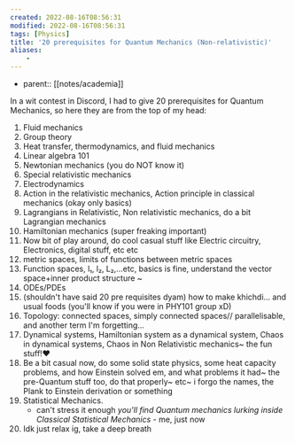 ```yaml
---
created: 2022-08-16T08:56:31
modified: 2022-08-16T08:56:31
tags: [Physics]
title: '20 prerequisites for Quantum Mechanics (Non-relativistic)'
aliases:
    - 
---
```


- parent:: [[notes/academia]]

In a wit contest in Discord, I had to give 20 prerequisites for Quantum Mechanics, so here they are from the top of my head:

1. Fluid mechanics
2. Group theory
3. Heat transfer, thermodynamics, and fluid mechanics
4. Linear algebra 101 
5. Newtonian mechanics (you do NOT know it)
6. Special relativistic mechanics
7. Electrodynamics
8. Action in the relativistic mechanics, Action principle in classical mechanics (okay only basics) 
9. Lagrangians in Relativistic, Non relativistic mechanics, do a bit Lagrangian mechanics
10. Hamiltonian mechanics (super freaking important) 
11. Now bit of play around, do cool casual stuff like Electric circuitry, Electronics, digital stuff, etc etc
12. metric spaces, limits of functions between metric spaces
13. Function spaces, l₁, l₂, L₂,...etc, basics is fine, understand the vector space+inner product structure ~
14. ODEs/PDEs
15. (shouldn't have said 20 pre requisites dyam) how to make khichdi... and usual foods (you'll know if you were in PHY101 group xD)
16. Topology: connected spaces, simply connected spaces// parallelisable, and another term I'm forgetting... 
17. Dynamical systems, Hamiltonian system as a dynamical system, Chaos in dynamical systems, Chaos in Non Relativistic mechanics~ the fun stuff!❤️
18. Be a bit casual now, do some solid state physics, some heat capacity problems, and how Einstein solved em, and what problems it had~ the pre-Quantum stuff too, do that properly~ etc~ i forgo the names, the Plank to Einstein derivation or something
19. Statistical Mechanics.
	- can't stress it enough
		*you'll find Quantum mechanics lurking inside Classical Statistical Mechanics*
			- me, just now
20. Idk just relax ig, take a deep breath
